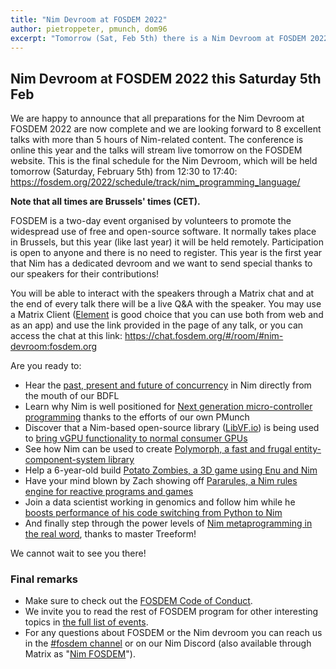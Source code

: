 ```yaml
---
title: "Nim Devroom at FOSDEM 2022"
author: pietroppeter, pmunch, dom96
excerpt: "Tomorrow (Sat, Feb 5th) there is a Nim Devroom at FOSDEM 2022"
---
```


## Nim Devroom at FOSDEM 2022 this Saturday 5th Feb

We are happy to announce that all preparations for the Nim Devroom at FOSDEM 2022 are now complete and
we are looking forward to 8 excellent talks with more than 5 hours of Nim-related content. The conference is online this year
and the talks will stream live tomorrow on the FOSDEM website. This is the final schedule for the Nim Devroom, which will be
held tomorrow (Saturday, February 5th) from 12:30 to 17:40: https://fosdem.org/2022/schedule/track/nim_programming_language/

**Note that all times are Brussels' times (CET).**

FOSDEM is a two-day event organised by volunteers to promote the widespread use of free and open-source software.
It normally takes place in Brussels, but this year (like last year) it will be held remotely. Participation is open to anyone
and there is no need to register. This year is the first year that Nim has a dedicated devroom and we want to send special
thanks to our speakers for their contributions!

You will be able to interact with the speakers through a Matrix chat and at the end of every talk there will be a live Q&A with
the speaker. You may use a Matrix Client ([Element](https://element.io) is good choice that you can use both from web and as an
app) and use the link provided in the page of any talk, or you can access the chat at this link:
https://chat.fosdem.org/#/room/#nim-devroom:fosdem.org

Are you ready to:

* Hear the [past, present and future of concurrency](https://fosdem.org/2022/schedule/event/nim_concurrency/)
  in Nim directly from the mouth of our BDFL
* Learn why Nim is well positioned for [Next generation micro-controller programming](https://fosdem.org/2022/schedule/event/nim_ngmicrocontrollers/)
  thanks to the efforts of our own PMunch
* Discover that a Nim-based open-source library ([LibVF.io](https://github.com/Arc-Compute/libvf.io))
  is being used to [bring vGPU functionality to normal consumer GPUs](https://fosdem.org/2022/schedule/event/nim_libvfio/)
* See how Nim can be used to create [Polymorph, a fast and frugal entity-component-system library](https://fosdem.org/2022/schedule/event/nim_polymorph/)
* Help a 6-year-old build [Potato Zombies, a 3D game using Enu and Nim](https://fosdem.org/2022/schedule/event/nim_potatozombies/)
* Have your mind blown by Zach showing off [Pararules, a Nim rules engine for reactive programs and games](https://fosdem.org/2022/schedule/event/nim_pararules/)
* Join a data scientist working in genomics and follow him while he [boosts performance of his code switching from Python to Nim](https://fosdem.org/2022/schedule/event/nim_hpcfrompythontonim/)
* And finally step through the power levels of [Nim metaprogramming in the real word](https://fosdem.org/2022/schedule/event/nim_metaprogramming/), thanks to master Treeform!

We cannot wait to see you there!

### Final remarks

- Make sure to check out the [FOSDEM Code of Conduct](https://fosdem.org/2022/practical/conduct/).
- We invite you to read the rest of FOSDEM program for other interesting topics in [the full list of events](https://fosdem.org/2022/schedule/events/).
- For any questions about FOSDEM or the Nim devroom you can reach us in the [#fosdem channel](https://discord.com/channels/371759389889003530/909464670098833409) or on our Nim Discord (also available through Matrix as "[Nim FOSDEM](https://matrix.to/#/#nim-fosdem:matrix.org)").
